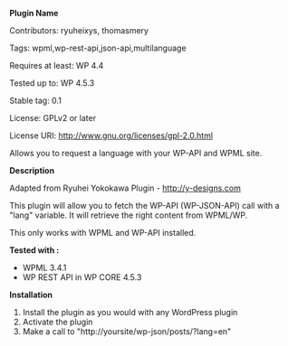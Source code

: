 **Plugin Name**

Contributors: ryuheixys, thomasmery 

Tags: wpml,wp-rest-api,json-api,multilanguage 

Requires at least: WP 4.4 

Tested up to: WP 4.5.3 

Stable tag: 0.1 

License: GPLv2 or later 

License URI: http://www.gnu.org/licenses/gpl-2.0.html 

Allows you to request a language with your WP-API and WPML site.

**Description**

Adapted from Ryuhei Yokokawa Plugin - http://y-designs.com

This plugin will allow you to fetch the WP-API (WP-JSON-API) call with a "lang" variable.  It will retrieve the right content from WPML/WP.

This only works with WPML and WP-API installed.

**Tested with :**
* WPML 3.4.1
* WP REST API in WP CORE 4.5.3

**Installation**

1. Install the plugin as you would with any WordPress plugin
2. Activate the plugin
3. Make a call to "http://yoursite/wp-json/posts/?lang=en"
